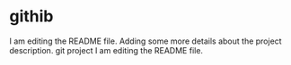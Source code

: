# githib
I am editing the README file. Adding some more details about the project description.
git project
I am editing the README file.


